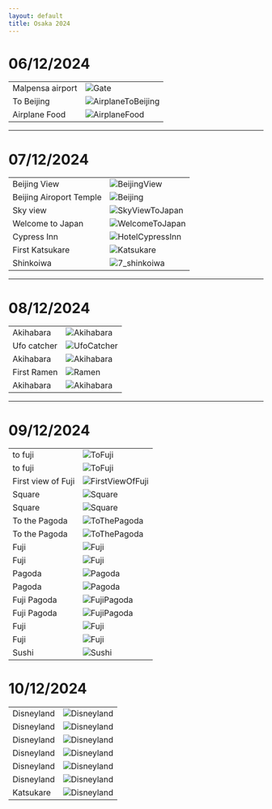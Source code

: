 ```yaml
---
layout: default
title: Osaka 2024
---
```


# 06/12/2024

|                  |                                                                        |
|------------------|------------------------------------------------------------------------|
| Malpensa airport | ![Gate](../../../assets/utils/trip/06_12_24/gate.jpg)                  |
| To Beijing       | ![AirplaneToBeijing](../../../assets/utils/trip/06_12_24/airplane.jpg) |
| Airplane Food    | ![AirplaneFood](../../../assets/utils/trip/06_12_24/airplane_food.jpg) |

---

# 07/12/2024

|                         |                                                                                 |
|-------------------------|---------------------------------------------------------------------------------|
| Beijing View            | ![BeijingView](../../../assets/utils/trip/07_12_24/1_beijing_view.jpg)          |
| Beijing Airoport Temple | ![Beijing](../../../assets/utils/trip/07_12_24/2_beijing_airport_temple.jpg)    |
| Sky view                | ![SkyViewToJapan](../../../assets/utils/trip/07_12_24/3_sky_view_to_japan.jpg)  |
| Welcome to Japan        | ![WelcomeToJapan](../../../assets/utils/trip/07_12_24/4_welcome_to_japan.jpg)   |
| Cypress Inn             | ![HotelCypressInn](../../../assets/utils/trip/07_12_24/5_hotel_cypress_inn.jpg) |
| First Katsukare         | ![Katsukare](../../../assets/utils/trip/07_12_24/6_first_katsukare.jpg)         |
| Shinkoiwa               | ![7_shinkoiwa](../../../assets/utils/trip/07_12_24/7_shinkoiwa.jpg)             |

---

# 08/12/2024

|             |                                                                            |
|-------------|----------------------------------------------------------------------------|
| Akihabara   | ![Akihabara](../../../assets/utils/trip/08_12_24/1_akihabara_1.jpg)        |
| Ufo catcher | ![UfoCatcher](../../../assets/utils/trip/08_12_24/2_first_ufo_catcher.jpg) |
| Akihabara   | ![Akihabara](../../../assets/utils/trip/08_12_24/3_akihabara_2.jpg)        |
| First Ramen | ![Ramen](../../../assets/utils/trip/08_12_24/4_first_ramen.jpg)            |
| Akihabara   | ![Akihabara](../../../assets/utils/trip/08_12_24/5_akihabara_3.jpg)        |

---

# 09/12/2024

|                    |                                                                               |
|--------------------|-------------------------------------------------------------------------------|
| to fuji            | ![ToFuji](../../../assets/utils/trip/09_12_24/1_to_fuji_1.jpg)                |
| to fuji            | ![ToFuji](../../../assets/utils/trip/09_12_24/2_to_fuji_2.jpg)                |
| First view of Fuji | ![FirstViewOfFuji](../../../assets/utils/trip/09_12_24/3_first_view_fuji.jpg) |
| Square             | ![Square](../../../assets/utils/trip/09_12_24/4_square_1.jpg)                 |
| Square             | ![Square](../../../assets/utils/trip/09_12_24/5_square_2.jpg)                 |
| To the Pagoda      | ![ToThePagoda](../../../assets/utils/trip/09_12_24/6_to_pagoda_1.jpg)         |
| To the Pagoda      | ![ToThePagoda](../../../assets/utils/trip/09_12_24/7_to_pagoda_2.jpg)         |
| Fuji               | ![Fuji](../../../assets/utils/trip/09_12_24/8_fuji_1.jpg)                     |
| Fuji               | ![Fuji](../../../assets/utils/trip/09_12_24/9_fuji_2.jpg)                     |
| Pagoda             | ![Pagoda](../../../assets/utils/trip/09_12_24/10_pagoda_1.jpg)                |
| Pagoda             | ![Pagoda](../../../assets/utils/trip/09_12_24/11_pagoda_2.jpg)                |
| Fuji Pagoda        | ![FujiPagoda](../../../assets/utils/trip/09_12_24/12_fuji_pagoda.jpg)         |
| Fuji Pagoda        | ![FujiPagoda](../../../assets/utils/trip/09_12_24/13_fuji_pagoda_2.jpg)       |
| Fuji               | ![Fuji](../../../assets/utils/trip/09_12_24/14_fuji_3.jpg)                    |
| Fuji               | ![Fuji](../../../assets/utils/trip/09_12_24/15_fuji_night.jpg)                |
| Sushi              | ![Sushi](../../../assets/utils/trip/09_12_24/16_sushi_sushiro.jpg)            |

# 10/12/2024

|            |                                                                     |
|------------|---------------------------------------------------------------------|
| Disneyland | ![Disneyland](../../../assets/utils/trip/10_12_24/Disneyland_1.jpg) |
| Disneyland | ![Disneyland](../../../assets/utils/trip/10_12_24/Disneyland_2.jpg) |
| Disneyland | ![Disneyland](../../../assets/utils/trip/10_12_24/Disneyland_3.jpg) |
| Disneyland | ![Disneyland](../../../assets/utils/trip/10_12_24/Disneyland_4.jpg) |
| Disneyland | ![Disneyland](../../../assets/utils/trip/10_12_24/Disneyland_5.jpg) |
| Disneyland | ![Disneyland](../../../assets/utils/trip/10_12_24/Disneyland_6.jpg) |
| Katsukare  | ![Disneyland](../../../assets/utils/trip/10_12_24/katsukare.jpg)    |






